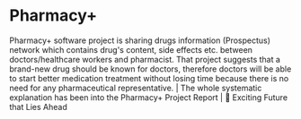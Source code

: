 # Pharmacy+
Pharmacy+ software project is sharing drugs information (Prospectus) network which contains drug's content, side effects etc. between doctors/healthcare workers and pharmacist. That project suggests that a brand-new drug should be known for doctors, therefore doctors will be able to start better medication treatment without losing time because there is no need for any pharmaceutical representative.  | The whole systematic explanation has been into the  Pharmacy+ Project Report |  🤩 Exciting Future that Lies Ahead
